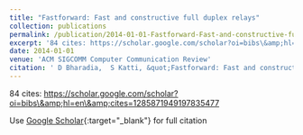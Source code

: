 ```yaml
---
title: "Fastforward: Fast and constructive full duplex relays"
collection: publications
permalink: /publication/2014-01-01-Fastforward-Fast-and-constructive-full-duplex-relays
excerpt: '84 cites: https://scholar.google.com/scholar?oi=bibs\&amp;hl=en\&amp;cites=1285871949197835477'
date: 2014-01-01
venue: 'ACM SIGCOMM Computer Communication Review'
citation: ' D Bharadia,  S Katti, &quot;Fastforward: Fast and constructive full duplex relays.&quot; ACM SIGCOMM Computer Communication Review, 2014.'
---
```

84 cites: https://scholar.google.com/scholar?oi=bibs\&amp;hl=en\&amp;cites=1285871949197835477

Use [Google Scholar](https://scholar.google.com/scholar?q=Fastforward:+Fast+and+constructive+full+duplex+relays){:target="_blank"} for full citation